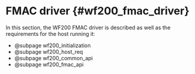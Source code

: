 FMAC driver	{#wf200_fmac_driver}  
============

In this section, the WF200 FMAC driver is described as well as the requirements for the host running it:
* @subpage wf200_initialization
* @subpage wf200_host_req
* @subpage wf200_common_api
* @subpage wf200_fmac_api

